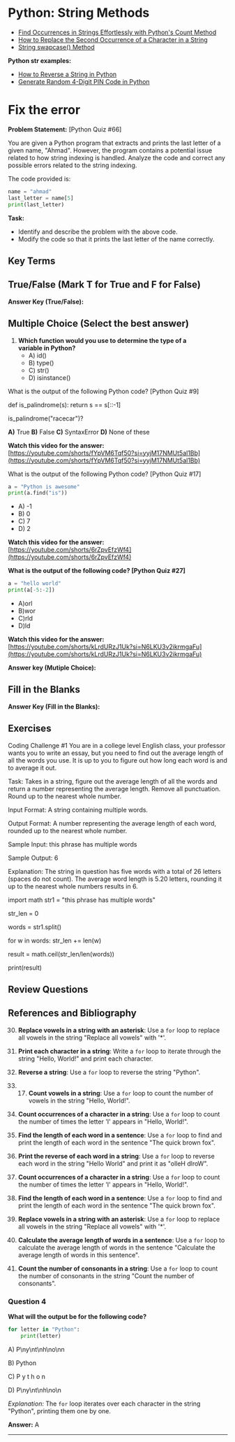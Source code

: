 # Python: String Methods

- [Find Occurrences in Strings Effortlessly with Python's Count Method](https://www.youtube.com/watch?v=jWl8oWwEnzA&list=PLKYRx0Ibk7Vi-CC7ik98qT0VKK0F7ikja&index=75)
- [How to Replace the Second Occurrence of a Character in a String](https://www.youtube.com/watch?v=N7r1L5qpVKw&list=PLKYRx0Ibk7Vi-CC7ik98qT0VKK0F7ikja&index=38)
- [String swapcase() Method](https://www.youtube.com/watch?v=Lj-LxOx3HBI&list=PLKYRx0Ibk7Vi-CC7ik98qT0VKK0F7ikja&index=26)

**Python str examples:**
- [How to Reverse a String in Python](https://www.youtube.com/watch?v=oD9Sfa-9uHU&list=PLKYRx0Ibk7Vi-CC7ik98qT0VKK0F7ikja&index=44)
- [Generate Random 4-Digit PIN Code in Python](https://www.youtube.com/watch?v=93S_k3QIOAw)

# Fix the error

**Problem Statement:** [Python Quiz #66]

You are given a Python program that extracts and prints the last letter of a given name, "Ahmad". However, the program contains a potential issue related to how string indexing is handled. Analyze the code and correct any possible errors related to the string indexing.

The code provided is:

```python
name = "ahmad"
last_letter = name[5]
print(last_letter)
```

**Task:**
- Identify and describe the problem with the above code.
- Modify the code so that it prints the last letter of the name correctly.
## Key Terms

## True/False (Mark T for True and F for False)

**Answer Key (True/False):**

## Multiple Choice (Select the best answer)

1. **Which function would you use to determine the type of a variable in Python?**
   - A) id()
   - B) type()
   - C) str()
   - D) isinstance()

What is the output of the following Python code? [Python Quiz #9]

def is_palindrome(s):
  return s == s[::-1]

is_palindrome("racecar")?

**A)** True
**B)** False
**C)** SyntaxError
**D)** None of these

**Watch this video for the answer:** [https://youtube.com/shorts/fYpVM6Tqf50?si=yyjM17NMUt5al1Bb](https://youtube.com/shorts/fYpVM6Tqf50?si=yyjM17NMUt5al1Bb)
  
What is the output of the following Python code? [Python Quiz #17]
```python
a = "Python is awesome"
print(a.find("is"))
```
- A) -1
- B) 0
- C) 7
- D) 2

**Watch this video for the answer:** [https://youtube.com/shorts/6rZpvEfzWf4](https://youtube.com/shorts/6rZpvEfzWf4)

**What is the output of the following code? [Python Quiz #27]**
```python
a = "hello world"
print(a[-5:-2])
```

- A)orl
- B)wor
- C)rld
- D)ld

**Watch this video for the answer:** [https://youtube.com/shorts/kLrdURzJ1Uk?si=N6LKU3v2ikrmgaFu](https://youtube.com/shorts/kLrdURzJ1Uk?si=N6LKU3v2ikrmgaFu)

**Answer key (Mutiple Choice):**

## Fill in the Blanks

**Answer Key (Fill in the Blanks):**

## Exercises

Coding Challenge #1
You are in a college level English class, your professor wants you to write an essay, but you need to find out the average length of all the words you use. It is up to you to figure out how long each word is and to average it out.

Task: 
Takes in a string, figure out the average length of all the words and return a number representing the average length. Remove all punctuation. Round up to the nearest whole number.

Input Format: 
A string containing multiple words.

Output Format: 
A number representing the average length of each word, rounded up to the nearest whole number.

Sample Input: 
this phrase has multiple words

Sample Output: 
6

Explanation:
The string in question has five words with a total of 26 letters (spaces do not count). The average word length is 5.20 letters, rounding it up to the nearest whole numbers results in 6.


import math
str1 = "this phrase has multiple words"

str_len = 0

words = str1.split()

for w in words:
    str_len += len(w)

result = math.ceil(str_len/len(words))

print(result)

## Review Questions

## References and Bibliography

30. **Replace vowels in a string with an asterisk**: Use a `for` loop to replace all vowels in the string "Replace all vowels" with '*'.

3. **Print each character in a string**: Write a `for` loop to iterate through the string "Hello, World!" and print each character.
7. **Reverse a string**: Use a `for` loop to reverse the string "Python".
8. 17. **Count vowels in a string**: Use a `for` loop to count the number of vowels in the string "Hello, World!".
25. **Count occurrences of a character in a string**: Use a `for` loop to count the number of times the letter 'l' appears in "Hello, World!".
27. **Find the length of each word in a sentence**: Use a `for` loop to find and print the length of each word in the sentence "The quick brown fox".
9.  **Print the reverse of each word in a string**: Use a `for` loop to reverse each word in the string "Hello World" and print it as "olleH dlroW".
10. **Count occurrences of a character in a string**: Use a `for` loop to count the number of times the letter 'l' appears in "Hello, World!".
11. **Find the length of each word in a sentence**: Use a `for` loop to find and print the length of each word in the sentence "The quick brown fox".
12. **Replace vowels in a string with an asterisk**: Use a `for` loop to replace all vowels in the string "Replace all vowels" with '*'.
13. **Calculate the average length of words in a sentence**: Use a `for` loop to calculate the average length of words in the sentence "Calculate the average length of words in this sentence".
14. **Count the number of consonants in a string**: Use a `for` loop to count the number of consonants in the string "Count the number of consonants".

### Question 4
**What will the output be for the following code?**
```python
for letter in "Python":
    print(letter)
```
A) P\ny\nt\nh\no\nn

B) Python

C) P y t h o n

D) P\ny\nt\nh\no\n

*Explanation:* The `for` loop iterates over each character in the string "Python", printing them one by one.

**Answer:** A

---
